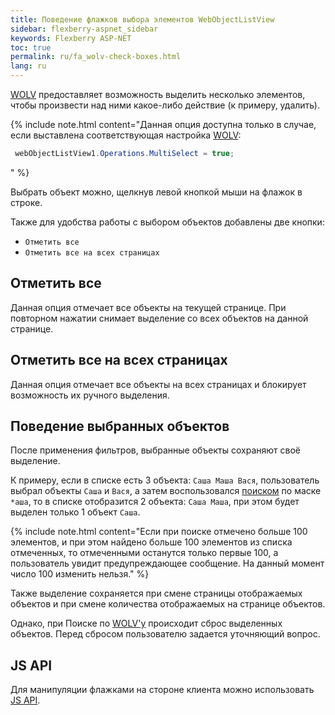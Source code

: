 ```yaml
---
title: Поведение флажков выбора элементов WebObjectListView
sidebar: flexberry-aspnet_sidebar
keywords: Flexberry ASP-NET
toc: true
permalink: ru/fa_wolv-check-boxes.html
lang: ru
---
```


[WOLV](fa_web-object-list-view.html) предоставляет возможность выделить несколько элементов, чтобы произвести над ними какое-либо действие (к примеру, удалить).

{% include note.html content="Данная опция доступна только в случае, если выставлена соответствующая настройка [WOLV](fa_web-object-list-view.html):

```csharp
 webObjectListView1.Operations.MultiSelect = true;
```
" %}

Выбрать объект можно, щелкнув левой кнопкой мыши на флажок в строке.

Также для удобства работы с выбором объектов добавлены две кнопки:

* `Отметить все`
* `Отметить все на всех страницах`

## Отметить все

Данная опция отмечает все объекты на текущей странице. При повторном нажатии снимает выделение со всех объектов на данной странице.

## Отметить все на всех страницах

Данная опция отмечает все объекты на всех страницах и блокирует возможность их ручного выделения.

## Поведение выбранных объектов

После применения фильтров, выбранные объекты сохраняют своё выделение.

К примеру, если в списке есть 3 объекта: `Саша Маша Вася`, пользователь выбрал объекты `Саша` и `Вася`, а затем воспользовался [поиском](fa_wolv-search.html) по маске `*аша`, то в списке отобразится 2 объекта: `Саша Маша`, при этом будет выделен только 1 объект `Саша`.

{% include note.html content="Если при поиске отмечено больше 100 элементов, и при этом найдено больше 100 элементов из списка отмеченных, то отмеченными останутся только первые 100, а пользователь увидит предупреждающее сообщение. На данный момент число 100 изменить нельзя." %}

Также выделение сохраняется при смене страницы отображаемых объектов и при смене количества отображаемых на странице объектов.

Однако, при Поиске по [WOLV'y](fa_web-object-list-view.html) происходит сброс выделенных объектов. Перед сбросом пользователю задается уточняющий вопрос.

## JS API

Для манипуляции флажками на стороне клиента можно использовать [JS API](fa_js-api-wolv.html).
